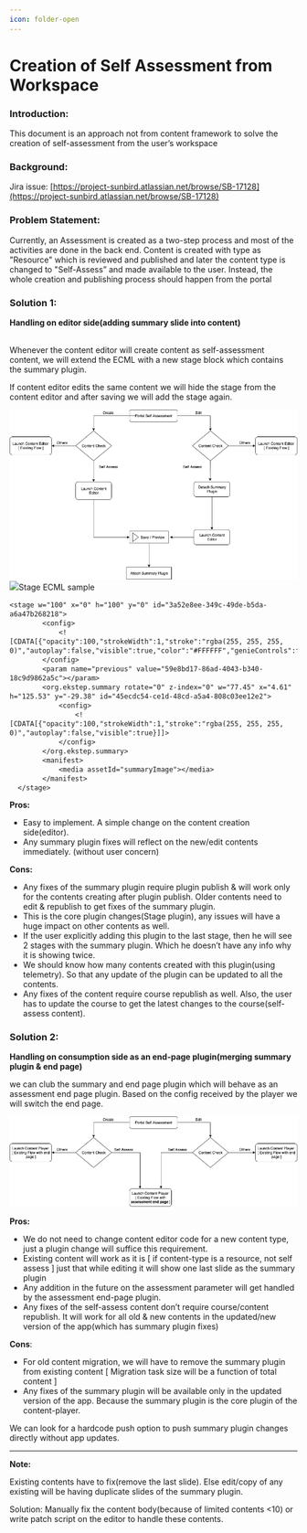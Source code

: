 ```yaml
---
icon: folder-open
---
```


# Creation of Self Assessment from Workspace

### **Introduction:** <a href="#creationofselfassessmentfromworkspace-introduction" id="creationofselfassessmentfromworkspace-introduction"></a>

This document is an approach not from content framework to solve the creation of self-assessment from the user’s workspace

### **Background:** <a href="#creationofselfassessmentfromworkspace-background" id="creationofselfassessmentfromworkspace-background"></a>

Jira issue: [https://project-sunbird.atlassian.net/browse/SB-17128](https://project-sunbird.atlassian.net/browse/SB-17128)

### **Problem Statement:** <a href="#creationofselfassessmentfromworkspace-problemstatement" id="creationofselfassessmentfromworkspace-problemstatement"></a>

Currently, an Assessment is created as a two-step process and most of the activities are done in the back end. Content is created with type as "Resource" which is reviewed and published and later the content type is changed to "Self-Assess” and made available to the user. Instead, the whole creation and publishing process should happen from the portal&#x20;

### **Solution 1:** <a href="#creationofselfassessmentfromworkspace-solution1" id="creationofselfassessmentfromworkspace-solution1"></a>

**Handling on editor side(adding summary slide into content)**

\
Whenever the content editor will create content as self-assessment content, we will extend the ECML with a new stage block which contains the summary plugin.

If content editor edits the same content we will hide the stage from the content editor and after saving we will add the stage again.

![](../../../../.gitbook/assets/1213137170.png)![](<../../../../.gitbook/assets/grey\_arrow\_down (1) (1).png>)Stage ECML sample

```
<stage w="100" x="0" h="100" y="0" id="3a52e8ee-349c-49de-b5da-a6a47b268218">
        <config>
            <![CDATA[{"opacity":100,"strokeWidth":1,"stroke":"rgba(255, 255, 255, 0)","autoplay":false,"visible":true,"color":"#FFFFFF","genieControls":false,"instructions":""}]]>
        </config>
        <param name="previous" value="59e8bd17-86ad-4043-b340-18c9d9862a5c"></param>
        <org.ekstep.summary rotate="0" z-index="0" w="77.45" x="4.61" h="125.53" y="-29.38" id="45ecdc54-ce1d-48cd-a5a4-808c03ee12e2">
            <config>
                <![CDATA[{"opacity":100,"strokeWidth":1,"stroke":"rgba(255, 255, 255, 0)","autoplay":false,"visible":true}]]>
            </config>
        </org.ekstep.summary>
        <manifest>
            <media assetId="summaryImage"></media>
        </manifest>
  </stage>
```

**Pros:**

* Easy to implement. A simple change on the content creation side(editor).
* Any summary plugin fixes will reflect on the new/edit contents immediately. (without user concern)

**Cons:**

* Any fixes of the summary plugin require plugin publish & will work only for the contents creating after plugin publish. Older contents need to edit & republish to get fixes of the summary plugin.
* This is the core plugin changes(Stage plugin), any issues will have a huge impact on other contents as well.
* If the user explicitly adding this plugin to the last stage, then he will see 2 stages with the summary plugin. Which he doesn’t have any info why it is showing twice.
* We should know how many contents created with this plugin(using telemetry). So that any update of the plugin can be updated to all the contents.
* Any fixes of the content require course republish as well. Also, the user has to update the course to get the latest changes to the course(self-assess content).

### **Solution 2:** <a href="#creationofselfassessmentfromworkspace-solution2" id="creationofselfassessmentfromworkspace-solution2"></a>

**Handling on consumption side as an end-page plugin(merging summary plugin & end page)**

we can club the summary and end page plugin which will behave as an assessment end page plugin. Based on the config received by the player we will switch the end page.

![](../../../../.gitbook/assets/1213137193.png)

**Pros:**

* We do not need to change content editor code for a new content type, just a plugin change will suffice this requirement.
* Existing content will work as it is \[ if content-type is a resource, not self assess ] just that while editing it will show one last slide as the summary plugin
* Any addition in the future on the assessment parameter will get handled by the assessment end-page plugin.
* Any fixes of the self-assess content don’t require course/content republish. It will work for all old & new contents in the updated/new version of the app(which has summary plugin fixes)

**Cons**:

* For old content migration, we will have to remove the summary plugin from existing content \[ Migration task size will be a function of total content ]
* Any fixes of the summary plugin will be available only in the updated version of the app. Because the summary plugin is the core plugin of the content-player.

We can look for a hardcode push option to push summary plugin changes directly without app updates.

***

**Note:**

Existing contents have to fix(remove the last slide). Else edit/copy of any existing will be having duplicate slides of the summary plugin.

Solution: Manually fix the content body(because of limited contents <10) or write patch script on the editor to handle these contents.
